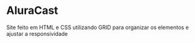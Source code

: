 # AluraCast
Site feito em HTML e CSS utilizando GRID para organizar os elementos e ajustar a responsividade
